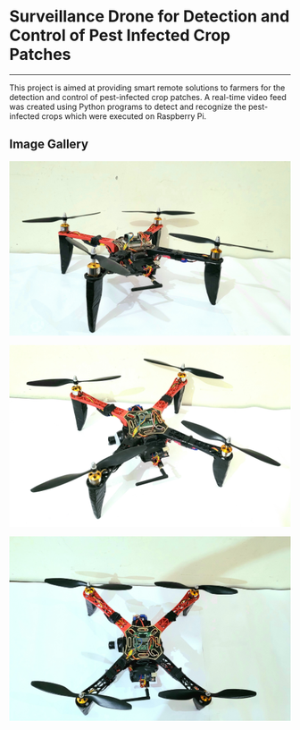 # Surveillance Drone for Detection and Control of Pest Infected Crop Patches
---
This project is aimed at providing smart remote solutions to farmers for the detection and control of pest-infected crop patches. A real-time video feed was created using Python programs to detect and recognize the pest-infected crops which were executed on Raspberry Pi.

<h2>Image Gallery</h2>

![Quad1](img/20220327_175434.jpg)
<br>

![Quad1](img/20220327_175513.jpg)
<br>

![Quad1](img/20220327_175540.jpg)
